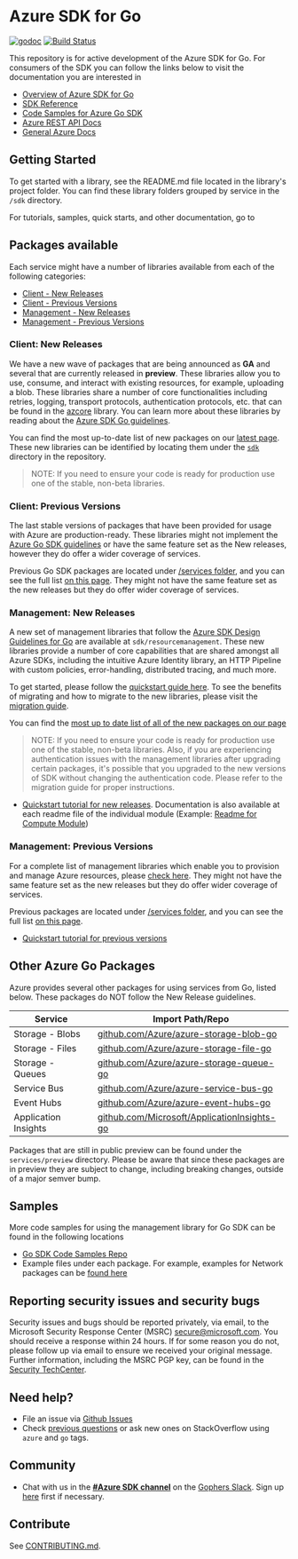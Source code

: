 # Azure SDK for Go

[![godoc](https://godoc.org/github.com/Azure/azure-sdk-for-go?status.svg)](https://godoc.org/github.com/Azure/azure-sdk-for-go)
[![Build Status](https://dev.azure.com/azure-sdk/public/_apis/build/status/go/Azure.azure-sdk-for-go?branchName=main)](https://dev.azure.com/azure-sdk/public/_build/latest?definitionId=640&branchName=main)

This repository is for active development of the Azure SDK for Go. For consumers of the SDK you can follow the links below to visit the documentation you are interested in
* [Overview of Azure SDK for Go](https://docs.microsoft.com/azure/developer/go/)
* [SDK Reference](https://pkg.go.dev/github.com/Azure/azure-sdk-for-go)
* [Code Samples for Azure Go SDK](https://github.com/azure-samples/azure-sdk-for-go-samples)
* [Azure REST API Docs](https://docs.microsoft.com/rest/api/)
* [General Azure Docs](https://docs.microsoft.com/azure)

## Getting Started

To get started with a library, see the README.md file located in the library's project folder.  You can find these library folders grouped by service in the `/sdk` directory.

For tutorials, samples, quick starts, and other documentation, go to 

## Packages available

Each service might have a number of libraries available from each of the following categories:
* [Client - New Releases](#client-new-releases)
* [Client - Previous Versions](#client-previous-versions)
* [Management - New Releases](#management-new-releases)
* [Management - Previous Versions](#management-previous-versions)

### Client: New Releases

We have a new wave of packages that are being announced as **GA** and several that are currently released in **preview**. These libraries allow you to use, consume, and interact with existing resources, for example, uploading a blob. These libraries share a number of core functionalities including retries, logging, transport protocols, authentication protocols, etc. that can be found in the [azcore](https://github.com/Azure/azure-sdk-for-go/blob/main/sdk/azcore) library. You can learn more about these libraries by reading about the [Azure SDK Go guidelines](https://azure.github.io/azure-sdk/golang_introduction.html).

You can find the most up-to-date list of new packages on our [latest page](https://azure.github.io/azure-sdk/releases/latest/index.html#go). These new libraries can be identified by locating them under the [`sdk`](https://pkg.go.dev/github.com/Azure/azure-sdk-for-go/sdk) directory in the repository.

> NOTE: If you need to ensure your code is ready for production use one of the stable, non-beta libraries.

### Client: Previous Versions

The last stable versions of packages that have been provided for usage with Azure are production-ready. These libraries might not implement the [Azure Go SDK guidelines](https://azure.github.io/azure-sdk/golang_introduction.html) or have the same feature set as the New releases, however they do offer a wider coverage of services.

Previous Go SDK packages are located under [/services folder](https://github.com/Azure/azure-sdk-for-go/tree/master/services), and you can see the full list [on this page](https://pkg.go.dev/github.com/Azure/azure-sdk-for-go/services). They might not have the same feature set as the new releases but they do offer wider coverage of services.

### Management: New Releases
A new set of management libraries that follow the [Azure SDK Design Guidelines for Go](https://azure.github.io/azure-sdk/golang_introduction.html) are available at `sdk/resourcemanagement`. These new libraries provide a number of core capabilities that are shared amongst all Azure SDKs, including the intuitive Azure Identity library, an HTTP Pipeline with custom policies, error-handling, distributed tracing, and much more.

To get started, please follow the [quickstart guide here](https://aka.ms/azsdk/go/mgmt). To see the benefits of migrating and how to migrate to the new libraries, please visit the [migration guide](https://aka.ms/azsdk/go/mgmt/migration).

You can find the [most up to date list of all of the new packages on our page](https://azure.github.io/azure-sdk/releases/latest/mgmt/go.html)

> NOTE: If you need to ensure your code is ready for production use one of the stable, non-beta libraries. Also, if you are experiencing authentication issues with the management libraries after upgrading certain packages, it's possible that you upgraded to the new versions of SDK without changing the authentication code. Please refer to the migration guide for proper instructions.

* [Quickstart tutorial for new releases](https://aka.ms/azsdk/go/mgmt). Documentation is also available at each readme file of the individual module (Example: [Readme for Compute Module](https://github.com/Azure/azure-sdk-for-go/tree/main/sdk/resourcemanager/compute/armcompute))

### Management: Previous Versions
For a complete list of management libraries which enable you to provision and manage Azure resources, please [check here](https://azure.github.io/azure-sdk/releases/latest/all/go.html). They might not have the same feature set as the new releases but they do offer wider coverage of services.

Previous packages are located under [/services folder](https://github.com/Azure/azure-sdk-for-go/tree/master/services), and you can see the full list [on this page](https://pkg.go.dev/github.com/Azure/azure-sdk-for-go/services).

* [Quickstart tutorial for previous versions](https://aka.ms/azsdk/go/mgmt/previous)

## Other Azure Go Packages

Azure provides several other packages for using services from Go, listed below.  These packages do NOT follow the New Release guidelines.

| Service              | Import Path/Repo                                                                                   |
| -------------------- | -------------------------------------------------------------------------------------------------- |
| Storage - Blobs      | [github.com/Azure/azure-storage-blob-go](https://github.com/Azure/azure-storage-blob-go)           |
| Storage - Files      | [github.com/Azure/azure-storage-file-go](https://github.com/Azure/azure-storage-file-go)           |
| Storage - Queues     | [github.com/Azure/azure-storage-queue-go](https://github.com/Azure/azure-storage-queue-go)         |
| Service Bus          | [github.com/Azure/azure-service-bus-go](https://github.com/Azure/azure-service-bus-go)             |
| Event Hubs           | [github.com/Azure/azure-event-hubs-go](https://github.com/Azure/azure-event-hubs-go)               |
| Application Insights | [github.com/Microsoft/ApplicationInsights-go](https://github.com/Microsoft/ApplicationInsights-go) |

Packages that are still in public preview can be found under the `services/preview` directory. Please be aware that since these packages are in preview they are subject to change, including breaking changes, outside of a major semver bump.

## Samples

More code samples for using the management library for Go SDK can be found in the following locations
- [Go SDK Code Samples Repo](https://github.com/azure-samples/azure-sdk-for-go-samples)
- Example files under each package. For example, examples for Network packages can be [found here](https://github.com/Azure/azure-sdk-for-go/blob/main/sdk/resourcemanager/network/armnetwork/example_networkinterfaces_test.go)

## Reporting security issues and security bugs

Security issues and bugs should be reported privately, via email, to the Microsoft Security Response Center (MSRC) <secure@microsoft.com>. You should receive a response within 24 hours. If for some reason you do not, please follow up via email to ensure we received your original message. Further information, including the MSRC PGP key, can be found in the [Security TechCenter](https://www.microsoft.com/msrc/faqs-report-an-issue).

## Need help?

* File an issue via [Github Issues](https://github.com/Azure/azure-sdk-for-go/issues)
* Check [previous questions](https://stackoverflow.com/questions/tagged/azure+go) or ask new ones on StackOverflow using `azure` and `go` tags.

## Community

* Chat with us in the **[#Azure SDK
channel](https://gophers.slack.com/messages/CA7HK8EEP)** on the [Gophers
Slack](https://gophers.slack.com/). Sign up
[here](https://invite.slack.golangbridge.org) first if necessary.

## Contribute

See [CONTRIBUTING.md](https://github.com/Azure/azure-sdk-for-go/blob/main/CONTRIBUTING.md).

